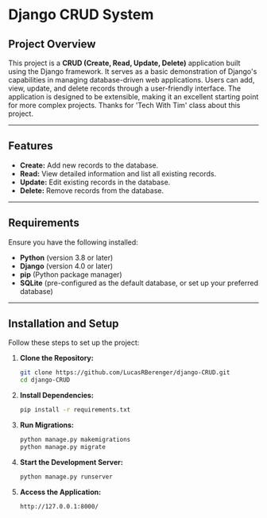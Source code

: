 # Django CRUD System

## Project Overview

This project is a **CRUD (Create, Read, Update, Delete)** application built using the Django framework. It serves as a basic demonstration of Django's capabilities in managing database-driven web applications. Users can add, view, update, and delete records through a user-friendly interface. The application is designed to be extensible, making it an excellent starting point for more complex projects. Thanks for 'Tech With Tim' class about this project.

---

## Features

- **Create:** Add new records to the database.
- **Read:** View detailed information and list all existing records.
- **Update:** Edit existing records in the database.
- **Delete:** Remove records from the database.

---

## Requirements

Ensure you have the following installed:

- **Python** (version 3.8 or later)
- **Django** (version 4.0 or later)
- **pip** (Python package manager)
- **SQLite** (pre-configured as the default database, or set up your preferred database)

---

## Installation and Setup

Follow these steps to set up the project:

1. **Clone the Repository:**

   ```bash
   git clone https://github.com/LucasRBerenger/django-CRUD.git
   cd django-CRUD

2. **Install Dependencies:**

    ```bash
   pip install -r requirements.txt

3. **Run Migrations:**

    ```bash
    python manage.py makemigrations
    python manage.py migrate

4. **Start the Development Server:**

    ```bash
   python manage.py runserver

5. **Access the Application:**

    ```bash
   http://127.0.0.1:8000/
   
  

